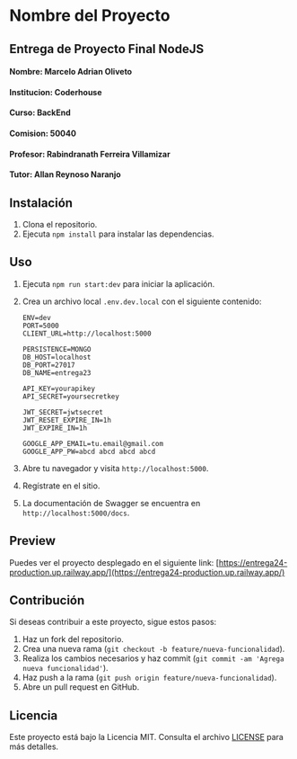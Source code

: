 # Nombre del Proyecto

## Entrega de Proyecto Final NodeJS

#### Nombre: Marcelo Adrian Oliveto

#### Institucion: Coderhouse

#### Curso: BackEnd

#### Comision: 50040

#### Profesor: Rabindranath Ferreira Villamizar

#### Tutor: Allan Reynoso Naranjo

## Instalación

1. Clona el repositorio.
2. Ejecuta `npm install` para instalar las dependencias.

## Uso

1. Ejecuta `npm run start:dev` para iniciar la aplicación.
2. Crea un archivo local `.env.dev.local` con el siguiente contenido:

    ```env
    ENV=dev
    PORT=5000
    CLIENT_URL=http://localhost:5000

    PERSISTENCE=MONGO
    DB_HOST=localhost
    DB_PORT=27017
    DB_NAME=entrega23

    API_KEY=yourapikey
    API_SECRET=yoursecretkey

    JWT_SECRET=jwtsecret
    JWT_RESET_EXPIRE_IN=1h
    JWT_EXPIRE_IN=1h

    GOOGLE_APP_EMAIL=tu.email@gmail.com
    GOOGLE_APP_PW=abcd abcd abcd abcd
    ```

3. Abre tu navegador y visita `http://localhost:5000`.
4. Regístrate en el sitio.
5. La documentación de Swagger se encuentra en `http://localhost:5000/docs`.

## Preview

Puedes ver el proyecto desplegado en el siguiente link:
[https://entrega24-production.up.railway.app/](https://entrega24-production.up.railway.app/)

## Contribución

Si deseas contribuir a este proyecto, sigue estos pasos:

1. Haz un fork del repositorio.
2. Crea una nueva rama (`git checkout -b feature/nueva-funcionalidad`).
3. Realiza los cambios necesarios y haz commit (`git commit -am 'Agrega nueva funcionalidad'`).
4. Haz push a la rama (`git push origin feature/nueva-funcionalidad`).
5. Abre un pull request en GitHub.

## Licencia

Este proyecto está bajo la Licencia MIT. Consulta el archivo [LICENSE](LICENSE) para más detalles.